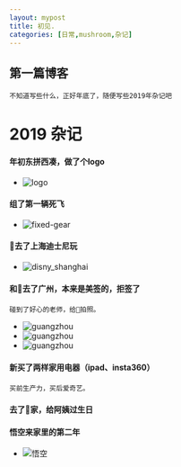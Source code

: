 ```yaml
---
layout: mypost
title: 初见.
categories: [日常,mushroom,杂记]
---
```


## 第一篇博客

    不知道写些什么，正好年底了，随便写些2019年杂记吧
    

# 2019 杂记


#### 年初东拼西凑，做了个logo

  - ![logo](logo.jpg)

#### 组了第一辆死飞

  - ![fixed-gear](cinell_shark.jpeg)
  
#### 🍄去了上海迪士尼玩
  - ![disny_shanghai](disny_shanghai.jpeg)
 
#### 和🍄去了广州，本来是美签的，拒签了
    
    碰到了好心的老师，给🍄拍照。
    
  - ![guangzhou](guangzhou1.jpeg)
  - ![guangzhou](guangzhou2.jpeg)
  - ![guangzhou](guangzhou3.jpeg)
 
#### 新买了两样家用电器（ipad、insta360）
    买前生产力，买后爱奇艺。

#### 去了🍄家，给阿姨过生日

#### 悟空来家里的第二年
  - ![悟空](wukong.jpeg)
